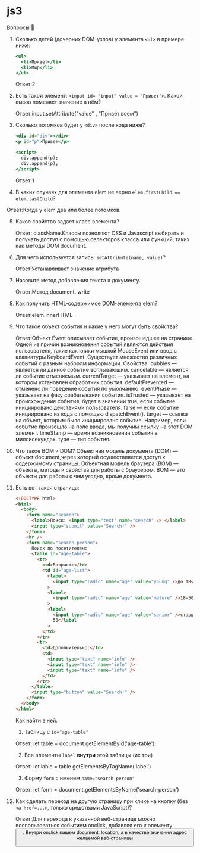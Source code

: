 # js3

Вопросы 💎

1. Сколько детей (дочерних DOM-узлов) у элемента `<ul>` в примере ниже:

   ```jsx
   <ul>
     <li>Привет</li>
     <li>Мир</li>
   </ul>
   ```

   Ответ:2

2. Есть такой элемент: `<input id= "input" value = "Привет">`. Какой вызов поменяет значение в нём?

   Ответ:input.setAttribute("value" , "Привет всем")

3. Сколько потомков будет у `<div>` после кода ниже?

   ```jsx
   <div id="div"></div>
   <p id="p">Привет</p>

   <script>
     div.append(p);
     div.append(p);
   </script>
   ```

   Ответ:1

4. В каких случаях для элемента elem не верно `elem.firstChild == elem.lastChild`?

Ответ:Когда у elem два или более потомков.

5. Какое свойство задает класс элемента?

   Ответ: className.Классы позволяют CSS и Javascript выбирать и получать доступ с помощью селекторов класса или функций, таких как методы DOM document.

6. Для чего используется запись: `setAttribute(name, value)`?

   Ответ:Устанавливает значение атрибута

7. Назовите метод добавления текста к документу.

   Ответ:Метод document. write

8. Как получить HTML-содержимое DOM-элемента elem?

   Ответ:elem.innerHTML

9. Что такое объект события и какие у него могут быть свойства?

   Ответ:Объект Event описывает событие, произошедшее на странице. Одной из причин возникновения событий являются действия пользователя, такие как клики мышкой MouseEvent или ввод с клавиатуры KeyboardEvent. Существует множество различных событий с разным набором информации.
   Свойства:
   bubbles — является ли данное событие всплывающим.
   cancelable — является ли событие отменяемым.
   currentTarget — указывает на элемент, на котором установлен обработчик события.
   defaultPrevented — отменено ли поведение события по умолчанию.
   eventPhase — указывает на фазу срабатывания события.
   isTrusted — указывает на происхождение события, будет в значении true, если событие инициировано действиями пользователя. false — если событие инициировано из кода с помощью dispatchEvent().
   target — ссылка на объект, которым было инициировано событие. Например, если событие произошло на поле ввода, мы получим ссылку на этот DOM элемент.
   timeStamp — время возникновения события в миллисекундах.
   type — тип события.

10. Что такое BOM и DOM?
    Объектная модель документа (DOM) — объект document,через который осуществляется доступ к содержимому страницы. Объектная модель браузера (BOM) — объекты, методы и свойства для работы с браузером. BOM — это объекты для работы с чем угодно, кроме документа.
11. Есть вот такая страница:

    ```html
    <!DOCTYPE html>
    <html>
      <body>
        <form name="search">
          <label>Поиск: <input type="text" name="search" /> </label>
          <input type="submit" value="Search!" />
        </form>
        <hr />
        <form name="search-person">
          Поиск по посетителям:
          <table id="age-table">
            <tr>
              <td>Возраст:</td>
              <td id="age-list">
                <label>
                  <input type="radio" name="age" value="young" />до 18</label
                >
                <label>
                  <input type="radio" name="age" value="mature" />18-50</label
                >
                <label>
                  <input type="radio" name="age" value="senior" />старше
                  50</label
                >
              </td>
            </tr>
            <tr>
              <td>Дополнительно:</td>
              <td>
                <input type="text" name="info" />
                <input type="text" name="info" />
                <input type="text" name="info" />
              </td>
            </tr>
          </table>
          <input type="button" value="Search!" />
        </form>
      </body>
    </html>
    ```

    Как найти в ней:

    1. Таблицу с `id="age-table"`

    Ответ: let table = document.getElementById('age-table');

    2. Все элементы `label` **внутри** этой таблицы (их три)

    Ответ: let lable = table.getElementsByTagName('label')

    3. Форму `form` с именем `name="search-person"`

    Ответ: let form = document.getElementsByName('search-person')

12. Как сделать переход на другую страницу при клике на кнопку (без `<a href=...>`, только средствами JavaScript)?

    Ответ:Для перехода к указанной веб-странице можно воспользоваться событием onclick, добавляя его к элементу <button>. Внутри onclick пишем document. location, а в качестве значения адрес желаемой веб-страницы
